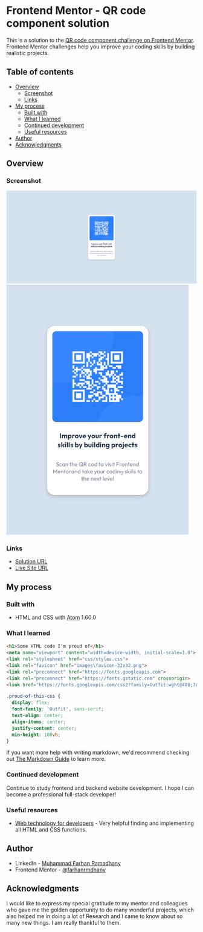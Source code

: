 # Frontend Mentor - QR code component solution

This is a solution to the [QR code component challenge on Frontend Mentor](https://www.frontendmentor.io/challenges/qr-code-component-iux_sIO_H). Frontend Mentor challenges help you improve your coding skills by building realistic projects.

## Table of contents

-   [Overview](#overview)
    -   [Screenshot](#screenshot)
    -   [Links](#links)
-   [My process](#my-process)
    -   [Built with](#built-with)
    -   [What I learned](#what-i-learned)
    -   [Continued development](#continued-development)
    -   [Useful resources](#useful-resources)
-   [Author](#author)
-   [Acknowledgments](#acknowledgments)

## Overview

### Screenshot

![Desktop](<Results/QR Desktop.png>)
![Mobile](<Results/QR Mobile.png>)

### Links
-   [Solution URL](https://github.com/farhanrmdhany/QR-Code-Challenges/blob/main/index.html)
-   [Live Site URL](https://farhanrmdhany.github.io/QR-Code-Challenges/)

## My process

### Built with

-   HTML and CSS with [Atom](<https://atom.io/>) 1.60.0

### What I learned

```html
<h1>Some HTML code I'm proud of</h1>
<meta name="viewport" content="width=device-width, initial-scale=1.0">
<link rel="stylesheet" href="css/styles.css">
<link rel="favicon" href="images\favicon-32x32.png">
<link rel="preconnect" href="https://fonts.googleapis.com">
<link rel="preconnect" href="https://fonts.gstatic.com" crossorigin>
<link href="https://fonts.googleapis.com/css2?family=Outfit:wght@400;700&display=swap" rel="stylesheet">
```

```css
.proud-of-this-css {
  display: flex;
  font-family: 'Outfit', sans-serif;
  text-align: center;
  align-items: center;
  justify-content: center;
  min-height: 100vh;
}
```

If you want more help with writing markdown, we'd recommend checking out [The Markdown Guide](https://www.markdownguide.org/) to learn more.

### Continued development

Continue to study frontend and backend website development. I hope I can become a professional full-stack developer!

### Useful resources

-   [Web technology for developers](https://developer.mozilla.org/en-US/docs/Web) - Very helpful finding and implementing all HTML and CSS functions.

## Author

-   LinkedIn - [Muhammad Farhan Ramadhany](https://www.linkedin.com/in/farhanramadhany/)
-   Frontend Mentor - [@farhanrmdhany](https://www.frontendmentor.io/profile/farhanrmdhany)

## Acknowledgments

I would like to express my special gratitude to my mentor and colleagues who gave me the golden opportunity to do many wonderful projects, which also helped me in doing a lot of Research and I came to know about so many new things. I am really thankful to them.
